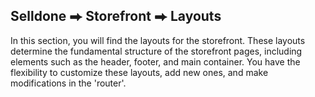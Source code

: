 ## Selldone ⮕ Storefront ⮕ Layouts
In this section, you will find the layouts for the storefront. These layouts determine the fundamental structure of the storefront pages, including elements such as the header, footer, and main container. You have the flexibility to customize these layouts, add new ones, and make modifications in the 'router'.